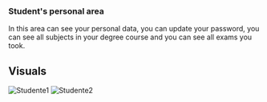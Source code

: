 ### Student's personal area
In this area can see your personal data, you can update your password, you can see all subjects in your degree course and you can see all exams you took.

## Visuals
![Studente1](https://user-images.githubusercontent.com/79788833/119336167-93bd4f00-bc8d-11eb-9bed-bd0f5e8bfc13.JPG)
![Studente2](https://user-images.githubusercontent.com/79788833/119336170-9455e580-bc8d-11eb-96f4-cbc1eee75917.JPG)

